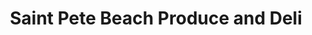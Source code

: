 ---
title: "Saint Pete Beach Produce and Deli"
url: /saint-pete-beach/saint-pete-beach-produce-and-deli/
shop: Feinkost
---